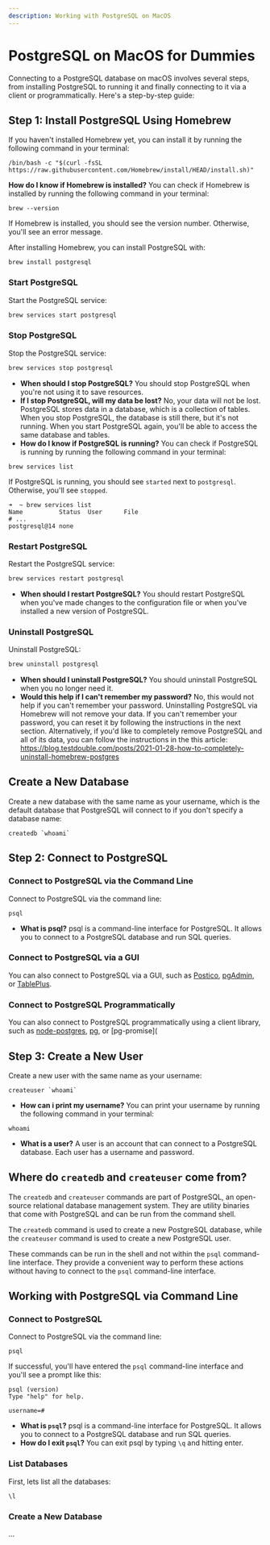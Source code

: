 ```yaml
---
description: Working with PostgreSQL on MacOS
---
```


# PostgreSQL on MacOS for Dummies

Connecting to a PostgreSQL database on macOS involves several steps, from installing PostgreSQL to running it and finally connecting to it via a client or programmatically. Here's a step-by-step guide:

## Step 1: Install PostgreSQL Using Homebrew

If you haven't installed Homebrew yet, you can install it by running the following command in your terminal:

```shell
/bin/bash -c "$(curl -fsSL https://raw.githubusercontent.com/Homebrew/install/HEAD/install.sh)"
```

**How do I know if Homebrew is installed?** You can check if Homebrew is installed by running the following command in your terminal:

```shell
brew --version
```

If Homebrew is installed, you should see the version number. Otherwise, you'll see an error message.

After installing Homebrew, you can install PostgreSQL with:

```shell
brew install postgresql
```

### Start PostgreSQL

Start the PostgreSQL service:

```bash
brew services start postgresql
```

### Stop PostgreSQL

Stop the PostgreSQL service:

```bash
brew services stop postgresql
```

- **When should I stop PostgreSQL?** You should stop PostgreSQL when you're not using it to save resources.
- **If I stop PostgreSQL, will my data be lost?** No, your data will not be lost. PostgreSQL stores data in a database, which is a collection of tables. When you stop PostgreSQL, the database is still there, but it's not running. When you start PostgreSQL again, you'll be able to access the same database and tables.
- **How do I know if PostgreSQL is running?** You can check if PostgreSQL is running by running the following command in your terminal:

```shell
brew services list
```

If PostgreSQL is running, you should see `started` next to `postgresql`. Otherwise, you'll see `stopped`.

```shell
➜  ~ brew services list
Name          Status  User      File
# ...
postgresql@14 none              
```

### Restart PostgreSQL

Restart the PostgreSQL service:

```bash
brew services restart postgresql
```

- **When should I restart PostgreSQL?** You should restart PostgreSQL when you've made changes to the configuration file or when you've installed a new version of PostgreSQL. 

### Uninstall PostgreSQL

Uninstall PostgreSQL:

```bash
brew uninstall postgresql
```

- **When should I uninstall PostgreSQL?** You should uninstall PostgreSQL when you no longer need it. 
- **Would this help if I can't remember my password?** No, this would not help if you can't remember your password. Uninstalling PostgreSQL via Homebrew will not remove your data. If you can't remember your password, you can reset it by following the instructions in the next section. Alternatively, if you'd like to completely remove PostgreSQL and all of its data, you can follow the instructions in the this article: https://blog.testdouble.com/posts/2021-01-28-how-to-completely-uninstall-homebrew-postgres  



## Create a New Database 

Create a new database with the same name as your username, which is the default database that PostgreSQL will connect to if you don't specify a database name:

```shell
createdb `whoami`
```

## Step 2: Connect to PostgreSQL

### Connect to PostgreSQL via the Command Line

Connect to PostgreSQL via the command line:

```shell
psql
```

- **What is psql?** psql is a command-line interface for PostgreSQL. It allows you to connect to a PostgreSQL database and run SQL queries.

### Connect to PostgreSQL via a GUI

You can also connect to PostgreSQL via a GUI, such as [Postico](https://eggerapps.at/postico/), [pgAdmin](https://www.pgadmin.org/), or [TablePlus](https://tableplus.com/).

### Connect to PostgreSQL Programmatically

You can also connect to PostgreSQL programmatically using a client library, such as [node-postgres](https://node-postgres.com/), [pg](https://node-postgres.com/), or [pg-promise](

## Step 3: Create a New User

Create a new user with the same name as your username:

```shell
createuser `whoami`
```

- **How can i print my username?** You can print your username by running the following command in your terminal:

```shell
whoami
```

- **What is a user?** A user is an account that can connect to a PostgreSQL database. Each user has a username and password.

## Where do `createdb` and `createuser` come from?

The `createdb` and `createuser` commands are part of PostgreSQL, an open-source relational database management system. They are utility binaries that come with PostgreSQL and can be run from the command shell.

The `createdb` command is used to create a new PostgreSQL database, while the `createuser` command is used to create a new PostgreSQL user.

These commands can be run in the shell and not within the `psql` command-line interface. They provide a convenient way to perform these actions without having to connect to the `psql` command-line interface.



## Working with PostgreSQL via Command Line

### Connect to PostgreSQL

Connect to PostgreSQL via the command line:

```shell
psql
```

If successful, you'll have entered the `psql` command-line interface and you'll see a prompt like this:

```shell
psql (version)
Type "help" for help.

username=#
```


- **What is `psql`?** psql is a command-line interface for PostgreSQL. It allows you to connect to a PostgreSQL database and run SQL queries.
- **How do I exit `psql`?** You can exit psql by typing `\q` and hitting enter.


### List Databases

First, lets list all the databases:

```shell
\l
```



### Create a New Database
...